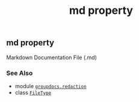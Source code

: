 ﻿---
title: md property
second_title: GroupDocs.Redaction for Python via .NET API References
description: 
type: docs
url: /python-net/groupdocs.redaction/filetype/md/
is_root: false
weight: 220
---

## md property


Markdown Documentation File (.md)

### See Also
* module [`groupdocs.redaction`](../../)
* class [`FileType`](/redaction/python-net/groupdocs.redaction/filetype)
